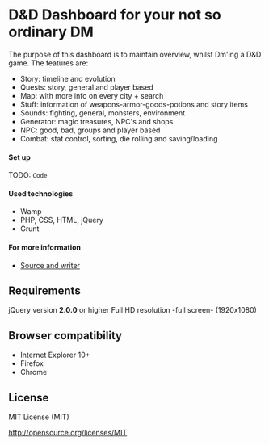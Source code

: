 D&D Dashboard for your not so ordinary DM
================================

The purpose of this dashboard is to maintain overview, whilst Dm'ing a D&D game. The features are:

* Story: timeline and evolution
* Quests: story, general and player based
* Map: with more info on every city + search
* Stuff: information of weapons-armor-goods-potions and story items
* Sounds: fighting, general, monsters, environment
* Generator: magic treasures, NPC's and shops
* NPC: good, bad, groups and player based
* Combat: stat control, sorting, die rolling and saving/loading

#### Set up

TODO: `Code`

#### Used technologies

- Wamp
- PHP, CSS, HTML, jQuery
- Grunt

#### For more information

* [Source and writer](http://kenvandamme.be/d&d/)

Requirements
-------------------------

jQuery version **2.0.0** or higher
Full HD resolution -full screen- (1920x1080)

Browser compatibility
-------------------------

* Internet Explorer 10+
* Firefox
* Chrome

License
-------------------------

MIT License (MIT)

http://opensource.org/licenses/MIT
